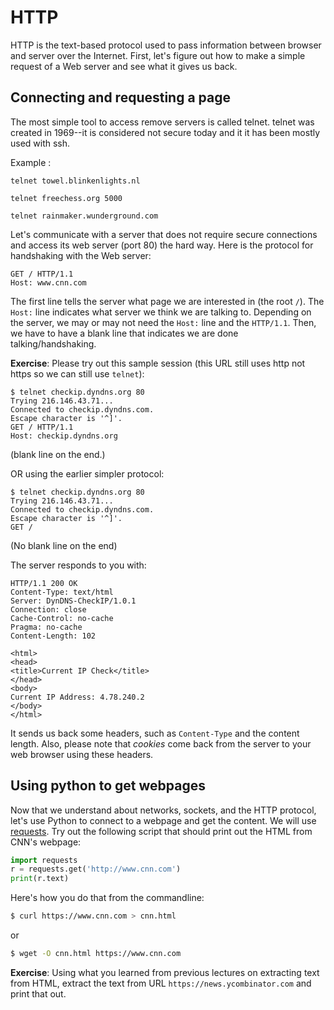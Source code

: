 # HTTP

HTTP is the text-based protocol used to pass information between browser and server over the Internet. First, let's figure out how to make a simple request of a Web server and see what it gives us back.

## Connecting and requesting a page


The most simple tool to access remove servers is called telnet. telnet was created in 1969--it is considered not secure today and it it has been mostly used with ssh. 


Example :
```
telnet towel.blinkenlights.nl

telnet freechess.org 5000

telnet rainmaker.wunderground.com
```



Let's communicate with a server that does not require secure connections and access its web server (port 80) the hard way. Here is the protocol for handshaking with the Web server:

```
GET / HTTP/1.1
Host: www.cnn.com

```

The first line tells the server what page we are interested in (the root `/`). The `Host:` line indicates what server we think we are talking to.  Depending on the server, we may or may not need the `Host:` line and the `HTTP/1.1`. Then, we have to have a blank line that indicates we are done talking/handshaking. 

**Exercise**: Please try out this sample session (this URL still uses http not https so we can still use `telnet`):

```
$ telnet checkip.dyndns.org 80
Trying 216.146.43.71...
Connected to checkip.dyndns.com.
Escape character is '^]'.
GET / HTTP/1.1
Host: checkip.dyndns.org

```

(blank line on the end.)

OR using the earlier simpler protocol:

```
$ telnet checkip.dyndns.org 80
Trying 216.146.43.71...
Connected to checkip.dyndns.com.
Escape character is '^]'.
GET /
```

(No blank line on the end)

The server responds to you with:

```
HTTP/1.1 200 OK
Content-Type: text/html
Server: DynDNS-CheckIP/1.0.1
Connection: close
Cache-Control: no-cache
Pragma: no-cache
Content-Length: 102

<html>
<head>
<title>Current IP Check</title>
</head>
<body>
Current IP Address: 4.78.240.2
</body>
</html>
```

It sends us back some headers, such as `Content-Type` and the content length. Also, please note that *cookies* come back from the server to your web browser using these headers.

## Using python to get webpages

Now that we understand about networks, sockets, and the HTTP protocol, let's use Python to connect to a webpage and get the content. We will use [requests](http://docs.python-requests.org/en/master/). Try out the following script that should print out the HTML from CNN's webpage:


```python
import requests
r = requests.get('http://www.cnn.com')
print(r.text)
```

Here's how you do that from the commandline:

```bash
$ curl https://www.cnn.com > cnn.html
```

or

```bash
$ wget -O cnn.html https://www.cnn.com
```

**Exercise**: Using what you learned from previous lectures on extracting text from HTML, extract the text from URL `https://news.ycombinator.com` and print that out.
